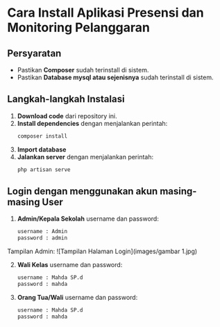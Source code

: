 # Cara Install Aplikasi Presensi dan Monitoring Pelanggaran

## Persyaratan
- Pastikan **Composer** sudah terinstall di sistem.
- Pastikan **Database mysql atau sejenisnya** sudah terinstall di sistem.

## Langkah-langkah Instalasi
1. **Download code** dari repository ini.
2. **Install dependencies** dengan menjalankan perintah:
   ```sh
   composer install
3. **Import database**
4. **Jalankan server** dengan menjalankan perintah:
   ```sh
   php artisan serve

## Login dengan menggunakan akun masing-masing User
1. **Admin/Kepala Sekolah** username dan password:
   ```sh
   username : Admin
   password : admin
Tampilan Admin: ![Tampilan Halaman Login](images/gambar 1.jpg)

2. **Wali Kelas** username dan password:
   ```sh
   username : Mahda SP.d
   password : mahda
   
3. **Orang Tua/Wali** username dan password:
   ```sh
   username : Mahda SP.d
   password : mahda





 

